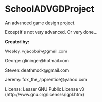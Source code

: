 SchoolADVGDProject
==================

<p>An advanced game design project.</p>
<p>Except it's not very advanced. Or very done...</p>

<p><b>Created by:</b></p>
<p>Wesley: wjacobsiv@gmail.com</p>
<p>George: glininger@hotmail.com</p>
<p>Steven: deathmock@gmail.com</p>
<p>Jeremy: fox_the_apprentice@yahoo.com</p>
<p>License: Lesser GNU Public License v3 (http://www.gnu.org/licenses/lgpl.html)</p>

